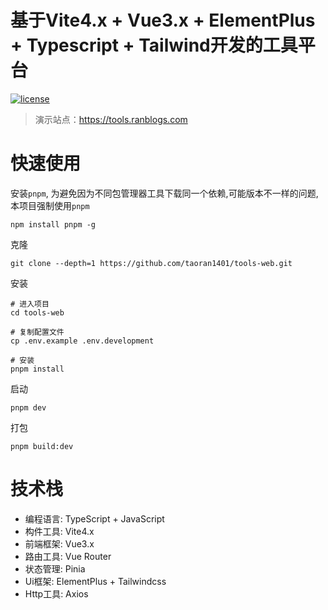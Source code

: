 # 基于Vite4.x + Vue3.x + ElementPlus + Typescript + Tailwind开发的工具平台

[![license](https://img.shields.io/github/license/taoran1401/tools-web)](LICENSE)

> 演示站点：https://tools.ranblogs.com

# 快速使用

安装`pnpm`, 为避免因为不同包管理器工具下载同一个依赖,可能版本不一样的问题,本项目强制使用`pnpm`
```
npm install pnpm -g
```

克隆
```
git clone --depth=1 https://github.com/taoran1401/tools-web.git
```

安装
```
# 进入项目
cd tools-web

# 复制配置文件
cp .env.example .env.development

# 安装
pnpm install
```

启动
```
pnpm dev
```

打包
```
pnpm build:dev
```

# 技术栈

- 编程语言: TypeScript + JavaScript
- 构件工具: Vite4.x
- 前端框架: Vue3.x
- 路由工具: Vue Router
- 状态管理: Pinia
- Ui框架: ElementPlus + Tailwindcss
- Http工具: Axios
